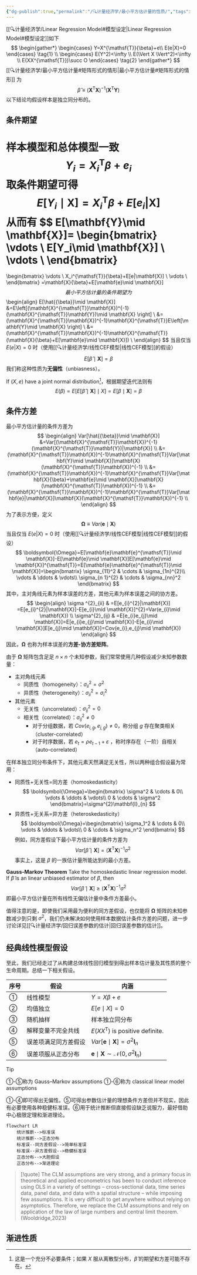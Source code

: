 ```yaml
---
{"dg-publish":true,"permalink":"/🔍计量经济学/最小平方估计量的性质/","tags":["线性模型"],"created":"2025-08-20T16:28:01.000+08:00","updated":"2025-08-20T16:28:01.000+08:00"}
---
```


[[🔍计量经济学/Linear Regression Model#模型设定\|Linear Regression Model#模型设定]]如下
$$
\begin{gather*}
\begin{cases}
Y=X^{\mathsf{T}}{\beta}+e\\
E(e|X)=0
\end{cases} \tag{1} \\
\begin{cases}
E(Y^2)<\infty \\
E(\Vert X \Vert^2)<\infty \\
E(XX^{\mathsf{T}})\succ O
\end{cases} \tag{2}
\end{gather*}
$$
[[🔍计量经济学/最小平方估计量#矩阵形式的情形\|最小平方估计量#矩阵形式的情形]] 为
$$
\hat{{\beta}}\equiv\left(\mathbf{X}^{\mathsf{T}}\mathbf{X} \right)^{-1}\left(\mathbf{X}^{\mathsf{T}}\mathbf{Y} \right)
$$
以下结论均假设样本是独立同分布的。

## 条件期望

样本模型和总体模型一致
$$
Y_{i}=X_{i}^{\mathsf{T}}\beta+e_{i}
$$
取条件期望可得
$$
E[Y_{i}\mid \mathbf{X}]=X_{i}^{\mathsf{T}}\beta+E[e_{i}|\mathbf{X}]
$$
从而有
$$
E[\mathbf{Y}\mid \mathbf{X}]=
\begin{bmatrix}
\vdots \\
E[Y_i\mid \mathbf{X}] \\
\vdots \\
\end{bmatrix}
=
\begin{bmatrix}
\vdots \\
X_i^{\mathsf{T}}{\beta}+E[e|\mathbf{X}] \\
\vdots \\
\end{bmatrix}
=\mathbf{X}{\beta}+E[\mathbf{e}\mid \mathbf{X}]
$$
最小平方估计量的条件期望为
$$
\begin{align}
E[\hat{{\beta}}\mid \mathbf{X}]
&=E\left[(\mathbf{X}^{\mathsf{T}}\mathbf{X})^{-1} (\mathbf{X}^{\mathsf{T}}\mathbf{Y})\mid \mathbf{X} \right] \\
&=(\mathbf{X}^{\mathsf{T}}\mathbf{X})^{-1}\mathbf{X}^{\mathsf{T}}E\left[\mathbf{Y}\mid \mathbf{X} \right] \\
&=(\mathbf{X}^{\mathsf{T}}\mathbf{X})^{-1}\mathbf{X}^{\mathsf{T}}(\mathbf{X}{\beta}+E[\mathbf{e}\mid \mathbf{X}]) \\
\end{align}
$$
当且仅当 $E(e|X)=0$ 时（使用[[🔍计量经济学/线性CEF模型\|线性CEF模型]]的假设）
$$
E[\hat{{\beta}}\mid \mathbf{X}]=\beta
$$
我们称这种性质为**无偏性**（unbiasness）。

If $(X,e)$ have a joint normal distribution[^1]，根据期望迭代法则有
$$
E({\beta})=E[E[\hat{{\beta}}\mid \mathbf{X}]\mid X]=E[{\beta}\mid \mathbf{X}]={\beta}
$$
[^1]: 这是一个充分不必要条件；如果 $X$ 服从离散型分布，$\hat{{\beta}}$ 的期望和方差可能不存在。

## 条件方差

最小平方估计量的条件方差为
$$
\begin{align}
Var[\hat{{\beta}}\mid \mathbf{X}]
&=Var[(\mathbf{X}^{\mathsf{T}}\mathbf{X})^{-1} (\mathbf{X}^{\mathsf{T}}\mathbf{Y})|\mathbf{X}] \\
&=(\mathbf{X}^{\mathsf{T}}\mathbf{X})^{-1}\mathbf{X}^{\mathsf{T}}Var[\mathbf{Y}\mid \mathbf{X}]\mathbf{X}(\mathbf{X}^{\mathsf{T}}\mathbf{X})^{-1} \\
&=(\mathbf{X}^{\mathsf{T}}\mathbf{X})^{-1}\mathbf{X}^{\mathsf{T}}Var[\mathbf{X}{\beta}+\mathbf{e}\mid \mathbf{X}]\mathbf{X}(\mathbf{X}^{\mathsf{T}}\mathbf{X})^{-1} \\
&=(\mathbf{X}^{\mathsf{T}}\mathbf{X})^{-1}\mathbf{X}^{\mathsf{T}}Var[\mathbf{e}|\mathbf{X}]\mathbf{X}(\mathbf{X}^{\mathsf{T}}\mathbf{X})^{-1} \\
\end{align}
$$
为了表示方便，定义
$$
\boldsymbol{\Omega}\equiv Var(\mathbf{e}\mid \mathbf{X})
$$
当且仅当 $E(e|X)=0$ 时（使用[[🔍计量经济学/线性CEF模型\|线性CEF模型]]的假设）
$$
\boldsymbol{\Omega}=E[\mathbf{e}\mathbf{e}^{\mathsf{T}}\mid \mathbf{X}]-E[\mathbf{e}\mid \mathbf{X}]E[\mathbf{e}\mid \mathbf{X}]^{\mathsf{T}}=E[\mathbf{e}\mathbf{e}^{\mathsf{T}}\mid \mathbf{X}]=\begin{bmatrix}
\sigma_{11}^2 & \cdots & \sigma_{1n}^{2}\\
\vdots & \ddots & \vdots\\
\sigma_{n 1}^{2} & \cdots & \sigma_{nn}^2
\end{bmatrix}
$$
其中，主对角线元素为样本误差的方差，其他元素为样本误差之间的协方差。
$$
\begin{align}
\sigma ^{2}_{ii} & =E[e_{i}^{2}|\mathbf{X}] =E[e_{i}^{2}|\mathbf{X}]-E[e_{i}\mid \mathbf{X}]^{2}=Var(e_{i}\mid \mathbf{X}) \\
\sigma^{2}_{ij} & =E[e_{i}e_{j}\mid \mathbf{X}]=E[e_{i}e_{j}\mid \mathbf{X}]-E[e_{i}\mid \mathbf{X}]E[e_{j}\mid \mathbf{X}]=Cov(e_{i},e_{j}\mid \mathbf{X})
\end{align}
$$
因此，$\boldsymbol{\Omega}$ 也称为样本误差的**方差-协方差矩阵**。

由于 $\boldsymbol{\Omega}$ 矩阵包含足足 $n\times n$ 个未知参数，我们常常使用几种假设减少未知参数数量：
- 主对角线元素
	- 同质性（homogeneity）：$\sigma^{2}_{ii}=\sigma^{2}$
	- 异质性（heterogeneity）：$\sigma^{2}_{ii}=\sigma_{i}^{2}$
- 其他元素
	- 无关性（uncorrelated）：$\sigma^{2}_{ij}=0$
	- 相关性（correlated）：$\sigma^{2}_{ij}\neq 0$
		- 对于分组数据，若 $Cov(e_{i,g},e_{j,g})\neq 0$，称分组 $g$ 存在聚类相关（cluster-correlated）
		- 对于时序数据，若 $e_{t}=\rho e_{t-1}+\varepsilon$ ，称时序存在（一阶）自相关（auto-correlated）

在样本独立同分布条件下，其他元素天然满足无关性，所以两种组合假设最为常用：
- 同质性+无关性=同方差（homoskedasticity）
$$
\boldsymbol{\Omega}=\begin{bmatrix}
\sigma^2 & \cdots & 0\\
\vdots & \ddots & \vdots\\
0 & \cdots & \sigma^2
\end{bmatrix}=\sigma^{2}\mathbf{I}_{n}
$$
- 异质性+无关系=异方差（heteroskedasticity）
$$
\boldsymbol{\Omega}=\begin{bmatrix}
\sigma_1^2 & \cdots & 0\\
\vdots & \ddots & \vdots\\
0 & \cdots & \sigma_n^2
\end{bmatrix}
$$
例如，同方差假设下最小平方估计量的条件方差为
$$
Var[\hat{{\beta}}\mid \mathbf{X}]=(\mathbf{X}^{\mathsf{T}}\mathbf{X})^{-1}\sigma^{2}
$$
事实上，这是 $\beta$ 的一族估计量所能达到的最小方差。

**Gauss-Markov Theorem** Take the homoskedastic linear regression model. If $\tilde{{\beta}}$ is an linear unbiased estimator of ${\beta}$, then
$$
Var[\tilde{{\beta}}\mid \mathbf{X}]\ge (\mathbf{X}^{\mathsf{T}}\mathbf{X})^{-1}\sigma^{2}
$$
即最小平方估计量在所有线性无偏估计量中条件方差最小。

值得注意的是，即使我们采用最为便利的同方差假设，也仅能将 $\boldsymbol{\Omega}$ 矩阵的未知参数减少到只剩 $\sigma ^{2}$，我们仍未解决如何使用样本数据估计条件方差的问题，进一步讨论详见[[🔍计量经济学/回归误差参数的估计\|回归误差参数的估计]]。

## 经典线性模型假设

至此，我们已经走过了从构建总体线性回归模型到得出样本估计量及其性质的整个生命周期。总结一下相关假设。

| 序号  | 假设         | 内涵                                                                      |
| --- | ---------- | ----------------------------------------------------------------------- |
| ①   | 线性模型       | $Y=X\beta+e$                                                            |
| ②   | 均值独立       | $E[e\mid X]=0$                                                          |
| ③   | 随机抽样       | 样本独立同分布                                                                 |
| ④   | 解释变量不完全共线  | $E(XX^{\mathsf{T}}) \text{ is positive definite.}$                      |
| ⑤   | 误差项满足同方差假设 | $Var[\mathbf{e}\mid\mathbf{X}]=\sigma^{2} \mathbf{I}_{n}$               |
| ⑥   | 误差项服从正态分布  | $\mathbf{e}\mid\mathbf{X}\sim \mathcal{N}(0,\sigma^{2} \mathbf{I}_{n})$ |

> [!tip]
> ①-⑤称为 Gauss–Markov assumptions
> ①-⑥称为 classical linear model assumptions
> 
> ①-④即可得出无偏性。⑤可得出参数估计量的理想条件方差但并不现实，因此有必要使用各种稳健标准误。⑥用于统计推断但直接假设缺乏说服力，最好借助中心极限定理和渐进理论。
> 

```mermaid
flowchart LR
    统计推断-->标准误
    统计推断-->正态分布
    标准误--同方差假设-->简单标准误
    标准误--异方差假设-->稳健标准误
    正态分布-->大胆假设
    正态分布-->渐进理论

```

> [!quote]
> The CLM assumptions are very strong, and a primary focus in theoretical and applied econometrics has been to conduct inference using OLS in a variety of settings – cross-sectional data, time series data, panel data, and data with a spatial structure – while imposing few assumptions. It is very difficult to get anywhere without relying on asymptotics. Therefore, we replace the CLM assumptions and rely on application of the law of large numbers and central limit theorem.(Wooldridge,2023)

## 渐进性质

